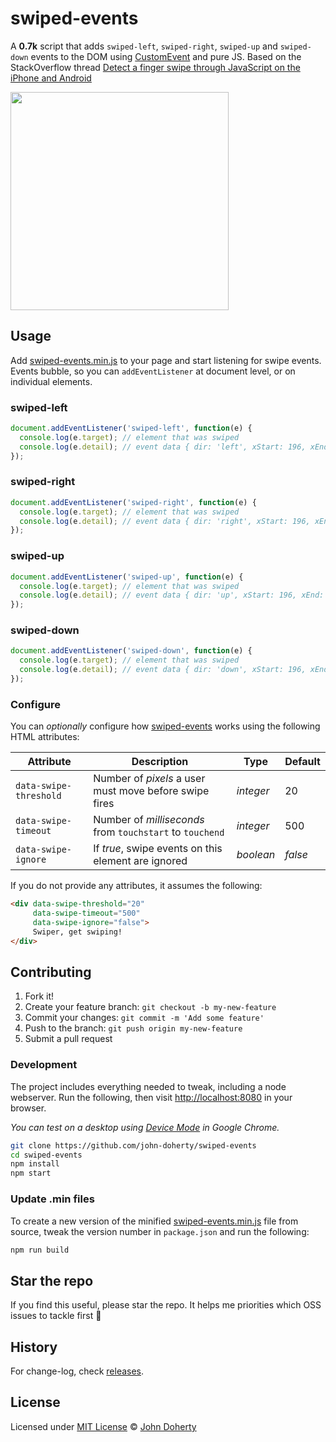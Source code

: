 # swiped-events

A **0.7k** script that adds `swiped-left`, `swiped-right`, `swiped-up` and `swiped-down` events to the DOM using [CustomEvent](https://developer.mozilla.org/en-US/docs/Web/API/CustomEvent/CustomEvent) and pure JS. Based on the StackOverflow thread [Detect a finger swipe through JavaScript on the iPhone and Android](https://stackoverflow.com/questions/2264072/detect-a-finger-swipe-through-javascript-on-the-iphone-and-android)

<img src="docs/example.gif" height="349px"/>

## Usage

Add [swiped-events.min.js](dist/swiped-events.min.js) to your page and start listening for swipe events. Events bubble, so you can `addEventListener` at document level, or on individual elements.

### swiped-left

```js
document.addEventListener('swiped-left', function(e) {
  console.log(e.target); // element that was swiped
  console.log(e.detail); // event data { dir: 'left', xStart: 196, xEnd: 230, yStart: 196, yEnd: 4 }
});
```

### swiped-right

```js
document.addEventListener('swiped-right', function(e) {
  console.log(e.target); // element that was swiped
  console.log(e.detail); // event data { dir: 'right', xStart: 196, xEnd: 230, yStart: 196, yEnd: 4 }
});
```

### swiped-up

```js
document.addEventListener('swiped-up', function(e) {
  console.log(e.target); // element that was swiped
  console.log(e.detail); // event data { dir: 'up', xStart: 196, xEnd: 230, yStart: 196, yEnd: 4 }
});
  ```

### swiped-down

```js
document.addEventListener('swiped-down', function(e) {
  console.log(e.target); // element that was swiped
  console.log(e.detail); // event data { dir: 'down', xStart: 196, xEnd: 230, yStart: 196, yEnd: 4 }
});
```

### Configure

You can _optionally_ configure how [swiped-events](https://github.com/john-doherty/swiped-events) works using the following HTML attributes:

Attribute              | Description                                              | Type      | Default
---------------------- | -------------------------------------------------------- | --------- | --------
`data-swipe-threshold` | Number of *pixels* a user must move before swipe fires   | _integer_ | 20
`data-swipe-timeout`   | Number of *milliseconds* from `touchstart` to `touchend` | _integer_ | 500
`data-swipe-ignore`    | If *true*, swipe events on this element are ignored      | _boolean_ | _false_

If you do not provide any attributes, it assumes the following:

```html
<div data-swipe-threshold="20"
     data-swipe-timeout="500"
     data-swipe-ignore="false">
     Swiper, get swiping!
</div>
```

## Contributing

1. Fork it!
2. Create your feature branch: `git checkout -b my-new-feature`
3. Commit your changes: `git commit -m 'Add some feature'`
4. Push to the branch: `git push origin my-new-feature`
5. Submit a pull request

### Development

The project includes everything needed to tweak, including a node webserver. Run the following, then visit [http://localhost:8080](http://localhost:8080) in your browser.

_You can test on a desktop using [Device Mode](https://developers.google.com/web/tools/chrome-devtools/device-mode/) in Google Chrome._

```bash
git clone https://github.com/john-doherty/swiped-events
cd swiped-events
npm install
npm start
```

### Update .min files

To create a new version of the minified [swiped-events.min.js](dist/swiped-events.min.js) file from source, tweak the version number in `package.json` and run the following:

```bash
npm run build
```

## Star the repo

If you find this useful, please star the repo. It helps me priorities which OSS issues to tackle first 🙌

## History

For change-log, check [releases](https://github.com/john-doherty/swiped-events/releases).

## License

Licensed under [MIT License](LICENSE) &copy; [John Doherty](https://twitter.com/mrjohndoherty)